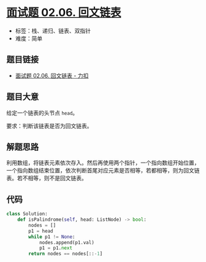 # [面试题 02.06. 回文链表](https://leetcode.cn/problems/palindrome-linked-list-lcci/)

- 标签：栈、递归、链表、双指针
- 难度：简单

## 题目链接

- [面试题 02.06. 回文链表 - 力扣](https://leetcode.cn/problems/palindrome-linked-list-lcci/)

## 题目大意

给定一个链表的头节点 `head`。

要求：判断该链表是否为回文链表。

## 解题思路

利用数组，将链表元素依次存入。然后再使用两个指针，一个指向数组开始位置，一个指向数组结束位置，依次判断首尾对应元素是否相等，若都相等，则为回文链表。若不相等，则不是回文链表。

## 代码

```python
class Solution:
    def isPalindrome(self, head: ListNode) -> bool:
        nodes = []
        p1 = head
        while p1 != None:
            nodes.append(p1.val)
            p1 = p1.next
        return nodes == nodes[::-1]
```

